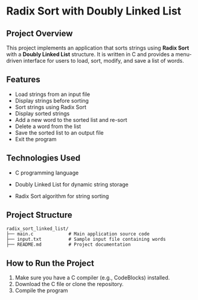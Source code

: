 # Radix Sort with Doubly Linked List

## Project Overview
This project implements an application that sorts strings using **Radix Sort** with a **Doubly Linked List** structure. It is written in C and provides a menu-driven interface for users to load, sort, modify, and save a list of words.


## Features
- Load strings from an input file
- Display strings before sorting
- Sort strings using Radix Sort
- Display sorted strings
- Add a new word to the sorted list and re-sort
- Delete a word from the list
- Save the sorted list to an output file
- Exit the program

## Technologies Used

- C programming language

- Doubly Linked List for dynamic string storage

- Radix Sort algorithm for string sorting
  
## Project Structure
```
radix_sort_linked_list/
├── main.c             # Main application source code
├── input.txt          # Sample input file containing words
├── README.md          # Project documentation
```

## How to Run the Project

1. Make sure you have a C compiler (e.g., CodeBlocks) installed.
2. Download the C file or clone the repository.
3. Compile the program
